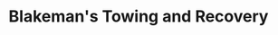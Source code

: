 ---
title: "Blakeman's Towing and Recovery"
url: /tunbridge/blakemans-towing-and-recovery/
shop: Autowerkstatt
---